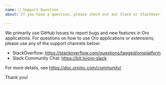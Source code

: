 ```yaml
---
name: 🤗 Support Question
about: If you have a question, please check out our Slack or StackOverflow

---
```


We primarily use GitHub Issues to report bugs and new features in Oro applications. 
For questions on how to use Oro applications or extensions, please use any of the support 
channels below:
- StackOverflow: https://stackoverflow.com/questions/tagged/oroplatform
- Slack Community Chat: https://bit.ly/oro-slack

For more details, see https://doc.oroinc.com/community/

Thank you!
